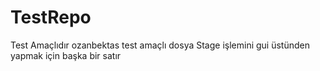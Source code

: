 # TestRepo
Test Amaçlıdır
ozanbektas
test amaçlı dosya
Stage işlemini gui üstünden yapmak için başka bir satır



